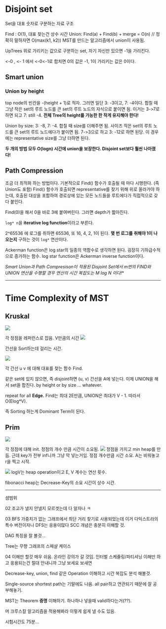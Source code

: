 
# Disjoint set

Set을 대표 숫자로 구분하는 자료 구조

Find : O(1), 대표 찾는건 상수 시간
Union: Find(a) + Find(b) + merge = O(n) // 정확히 말하자면 O(max(k1, k2))
MST를 만드는 알고리즘에서 union이 사용됨.

UpTrees
위로 가리키는 값으로 구분하는 set, 자기 자신만 있으면 -1을 가리킨다.

<-0 , <- 1 에서
<-0<-1로 합치면 0의 값은 -1, 1이 가리키는 값은 0이다.

## Smart union
### Union by height
top node의 빈칸을 -(height + 1)로 적자. 
그러면 일단 3: -3이고, 7: -4이다.
합칠 때 그냥 작은 set의 루트 노드를 큰 set의 루트 노드의 자식으로 붙이면 됨.
이거는 3->7로 하면 되고 7: still -4.
**전체 Tree의 height를 가능한 한 작게 유지해야 한다!**

Union by size:
3: -8,
7: -4.
합칠 때 size를 더해주면 됨.
사이즈 작은 set의 루트 노드를 큰 set의 루트 노드에다가 붙이면 됨. 
7->3으로 하고 3: -12로 하면 된당. 이 경우에는 representative size를 그냥 더하면 된다.

**두 개의 방법 모두 O(logn) 시간에 union을 보장한다. Disjoint set보다 훨씬 나아졌다!**

## Path Compression
조금 더 최적화 하는 방법이다. 기본적으로 Find() 함수가 호출될 때 마다 시행한다. (즉 Union도 포함)
Find() 함수가 호출되면 representative를 찾기 위해 위로 올라가야 하는데, 호출된 대상을 포함하여 경로상에 있는 모든 노드들을 루트에다가 직접적으로 갖다 붙인다.

Find(0)을 해서
0을 바로 3에 붙여버린다. 그러면 depth가 짧아진다.

`log* n`을 **iterative log function**이라고 부른다.

2^65536
에 로그를 취하면 65536, 또 16, 4, 2, 1이 된다.
**몇 번 로그를 취해야 1이 나오는지** 구하는 것이 `log*` 연산이다.

Ackerman function은 log star의 일종의 역함수로 생각하면 된다. 굉장히 기하급수적으로 증가하는 함수.
log star function은 Ackerman inverse function이다.

**Smart Union과 Path Compresison이 적용된 Disjoint Set에서 m번의 FIND와 UNION 연산을 수행할 경우 연산의 시간 복잡도는 M log* N 이다!**

---

# Time Complexity of MST

## Kruskal

![](https://i.imgur.com/quJSrfh.png)

각 정점을 레퍼런스로 잡음. V만큼의 시간
![](https://i.imgur.com/XI5oW4m.png)

간선을 Sort하는데 걸리는 시간.

![](https://i.imgur.com/EDJE3UZ.png)

각 간선 u v 에 대해
대표를 찾는 함수 Find.

같은 set에 있지 않으면, 즉 disjoint하면 (u, v) 간선을 A에 넣는다.
이제 UNION을 해서 set을 합친다. by height or by size ... whatever.

repeat for all **Edge.**
Find는 최대 2E만큼, UNION은 최대가 V - 1.
따라서 O(Elog\*V).

즉 Sorting 하는게 Dominant Term이 된다.

## Prim
![](https://i.imgur.com/msmofOG.png)

각 정점에 대해 init. 정점의 개수 만큼 시간이 소요됨.
![](https://i.imgur.com/B4XcSYa.png)
정점을 가지고 min heap를 만듬. 근데 key가 전부 inf니까 그냥 막 넣는거임.
정점 개수만큼 시간 소요.
A는 비워놓고 r을 찍고 시작.

![](https://i.imgur.com/wUsl5nu.png)
logV는 heap operation이고
E, V 계수는 연산 횟수.

fibonacci heap는 Decrease-Key의 소요 시간이 상수 시간.

---

셤범위

02 조교가 낼지 안낼지 모르겟는데 다 알자나 ㅋ

03 
BFS 가중치가 없는 그래프에서 최단 거리 찾기로 사용되었는데 이거 다익스트라의 특수 버전이자나
DFS는 응용이많다
SCC 개념은 충분히 이해할 것.

DAG 특징을 잘 볼것... 

Tree는 무향 그래프의 스페샬 케이스

04 이해만 할것 매우 쉬움. 온라인 강의가 갈 것임. 인터벌 스케쥴링/파티셔닝 이해만 하고 응용되는건 절대 안내니까 그냥 보세요 보새연

Decrease-key, union, find 같은 Operation 이해하고 시간 복잡도 분석 해볼것.

Single-source shortest path는 기말에도 나옴.
all pair하고 연관되기 때문에 잘 공부해놓기.

MST는 Theorem **증명** 이해하기. 하나하나 넣을때 valid하다는거(??).

머 크루스칼 알고리즘을 적용해봐라 이렇게 쉽게 낼 수도 있음.

시험시간도 75분...
